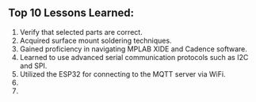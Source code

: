 
## Top 10 Lessons Learned:
1. Verify that selected parts are correct.
2. Acquired surface mount soldering techniques.
3. Gained proficiency in navigating MPLAB XIDE and Cadence software.
4. Learned to use advanced serial communication protocols such as I2C and SPI.
5. Utilized the ESP32 for connecting to the MQTT server via WiFi.
6. 
7. 
